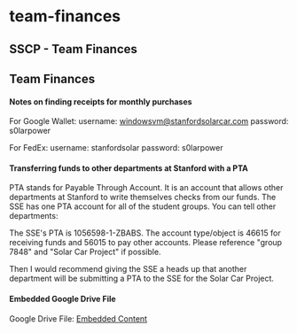 # team-finances

## SSCP - Team Finances

## Team Finances

#### Notes on finding receipts for monthly purchases&#x20;

For Google Wallet: username: windowsvm@stanfordsolarcar.com password: s0larpower

For FedEx: username: stanfordsolar password: s0larpower

#### Transferring funds to other departments at Stanford with a PTA

PTA stands for Payable Through Account. It is an account that allows other departments at Stanford to write themselves checks from our funds. The SSE has one PTA account for all of the student groups. You can tell other departments:

The SSE's PTA is 1056598-1-ZBABS. The account type/object is 46615 for receiving funds and 56015 to pay other accounts.  Please reference "group 7848" and "Solar Car Project" if possible.&#x20;

Then I would recommend giving the SSE a heads up that another department will be submitting a PTA to the SSE for the Solar Car Project.

#### Embedded Google Drive File

Google Drive File: [Embedded Content](https://drive.google.com/embeddedfolderview?id=1rBnuZUvX4Cr0s9fS2_C1l0-BstrvBcFG#list)
